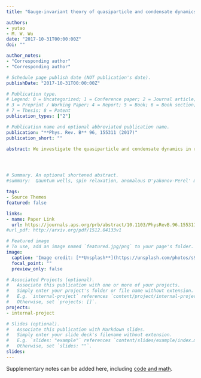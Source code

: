 ```yaml
---
title: "Gauge-invariant theory of quasiparticle and condensate dynamics in response to terahertz optical pulses in superconducting semiconductor quantum wells. I. s-wave superconductivity in the weak spin-orbit coupling limit"

authors:
- yutao
- M. W. Wu
date: "2017-10-31T00:00:00Z"
doi: ""

author_notes:
- "Corresponding author"
- "Corresponding author"

# Schedule page publish date (NOT publication's date).
publishDate: "2017-10-31T00:00:00Z"

# Publication type.
# Legend: 0 = Uncategorized; 1 = Conference paper; 2 = Journal article;
# 3 = Preprint / Working Paper; 4 = Report; 5 = Book; 6 = Book section;
# 7 = Thesis; 8 = Patent
publication_types: ["2"]

# Publication name and optional abbreviated publication name.
publication: "**Phys. Rev. B** 96, 155311 (2017)"
publication_short: ""

abstract: We investigate the quasiparticle and condensate dynamics in response to the terahertz optical pulses in the weak spin-orbit-coupled s-wave superconducting semiconductor quantum wells by using the gauge-invariant optical Bloch equations in the quasiparticle approximation. Specifically, in the Bloch equations, not only can the microscopic description for the quasiparticle dynamics be realized, but also the dynamics of the condensate is included, with the superfluid velocity and the effective chemical potential naturally incorporated. We reveal that the superfluid velocity itself can contribute to the pump of quasiparticles (pump effect), with its rate of change acting as the drive field to drive the quasiparticles (drive effect). We find that the oscillations of the Higgs mode with twice the frequency of the optical field are contributed dominantly by the drive effect but not the pump effect as long as the driven superconducting momentum is less than the Fermi momentum. This is in contrast to the conclusion from the Liouville or Bloch equations in the literature, in which the drive effect on the anomalous correlation is overlooked with only the pump effect considered. Furthermore, in the gauge-invariant optical Bloch equations, the charge neutrality condition is consistently considered based on the two-component model for the charge, in which the charge imbalance of quasiparticles can cause the fluctuation of the effective chemical potential for the condensate. It is predicted that during the optical process, the quasiparticle charge imbalance can be induced by both the pump and drive effects, leading to the fluctuation of the chemical potential. This fluctuation of the chemical potential is further demonstrated to directly lead to a relaxation channel for the charge imbalance even with the elastic scattering due to impurities. This is very different from the previous understanding that in the isotropic s-wave superconductivity, the impurity scattering cannot cause any charge-imbalance relaxation.




# Summary. An optional shortened abstract.
#summary:  Qauntum wells, spin relaxation, anomalous D'yakonov-Perel' mechanism, Hartree-Fock field.

tags:
- Source Themes
featured: false

links:
- name: Paper Link
  url: https://journals.aps.org/prb/abstract/10.1103/PhysRevB.96.155311
#url_pdf: http://arxiv.org/pdf/1512.04133v1

# Featured image
# To use, add an image named `featured.jpg/png` to your page's folder. 
image:
  caption: 'Image credit: [**Unsplash**](https://unsplash.com/photos/s9CC2SKySJM)'
  focal_point: ""
  preview_only: false

# Associated Projects (optional).
#   Associate this publication with one or more of your projects.
#   Simply enter your project's folder or file name without extension.
#   E.g. `internal-project` references `content/project/internal-project/index.md`.
#   Otherwise, set `projects: []`.
projects:
- internal-project

# Slides (optional).
#   Associate this publication with Markdown slides.
#   Simply enter your slide deck's filename without extension.
#   E.g. `slides: "example"` references `content/slides/example/index.md`.
#   Otherwise, set `slides: ""`.
slides:
---
```


Supplementary notes can be added here, including [code and math](https://sourcethemes.com/academic/docs/writing-markdown-latex/).

